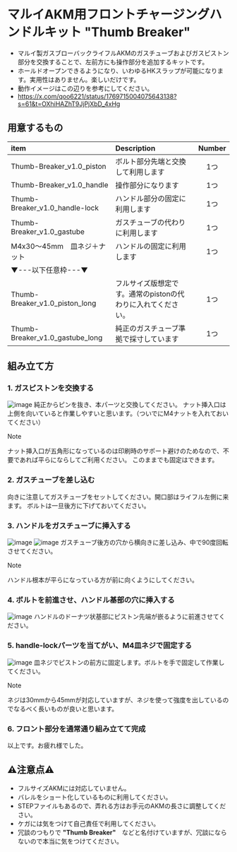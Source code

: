 # マルイAKM用フロントチャージングハンドルキット "Thumb Breaker"
- マルイ製ガスブローバックライフルAKMのガスチューブおよびガスピストン部分を交換することで、左前方にも操作部分を追加するキットです。
- ホールドオープンできるようになり、いわゆるHKスラップが可能になります。実用性はありません。楽しいだけです。
- 動作イメージはこの辺りを参考にしてください。
 - https://x.com/qoo6221/status/1769715004075643138?s=61&t=OXhiHAZhT9JjPjXbD_4xHg

## 用意するもの
| item | Description | Number |
| :--- | :--- | :---: |
| Thumb-Breaker_v1.0_piston | ボルト部分先端と交換して利用します | 1つ |
| Thumb-Breaker_v1.0_handle | 操作部分になります | 1つ |
| Thumb-Breaker_v1.0_handle-lock | ハンドル部分の固定に利用します | 1つ |
| Thumb-Breaker_v1.0_gastube | ガスチューブの代わりに利用します | 1つ |
| M4x30〜45mm　皿ネジ＋ナット | ハンドルの固定に利用します | 1つ |
| ▼---以下任意枠---▼ |  |  |
| Thumb-Breaker_v1.0_piston_long | フルサイズ版想定です。通常のpistonの代わりに入れてください。 | 1つ |
| Thumb-Breaker_v1.0_gastube_long | 純正のガスチューブ準拠で採寸しています | 1つ |

## 組み立て方
### **1. ガスピストンを交換する**
![image](https://github.com/Qoo622/3D-print/assets/65710525/d2ef026f-8ad2-4805-be70-28b92360fbc6)
純正からピンを抜き、本パーツと交換してください。
ナット挿入口は上側を向いていると作業しやすいと思います。（ついでにM4ナットを入れておいてください）
> [!note]
> ナット挿入口が五角形になっているのは印刷時のサポート避けのためなので、不要であれば平らにならしてご利用ください。
> このままでも固定はできます。

### **2. ガスチューブを差し込む**
向きに注意してガスチューブをセットしてください。開口部はライフル左側に来ます。
ボルトは一旦後方に下げておいてください。

### **3. ハンドルをガスチューブに挿入する**
![image](https://github.com/Qoo622/3D-print/assets/65710525/b9c8c353-a5b1-4093-a14e-a3b0af8315f4)
![image](https://github.com/Qoo622/3D-print/assets/65710525/a2fdaf67-d4a6-4c93-bd96-c1259c8b5f42)
ガスチューブ後方の穴から横向きに差し込み、中で90度回転させてください。
> [!note]
> ハンドル根本が平らになっている方が前に向くようにしてください。

### **4. ボルトを前進させ、ハンドル基部の穴に挿入する**
![image](https://github.com/Qoo622/3D-print/assets/65710525/e83a0c24-81bd-4dd7-ab1f-d0e279449cd3)
ハンドルのドーナツ状基部にピストン先端が嵌るように前進させてください。

### **5. handle-lockパーツを当てがい、M4皿ネジで固定する**
![image](https://github.com/Qoo622/3D-print/assets/65710525/b760f07d-5f77-410d-92c3-562649f03477)
皿ネジでピストンの前方に固定します。ボルトを手で固定して作業してください。
> [!note]
> ネジは30mmから45mmが対応していますが、ネジを使って強度を出しているのでなるべく長いものが良いと思います。

### **6. フロント部分を通常通り組み立てて完成**
以上です。お疲れ様でした。

## ⚠️注意点⚠️
- フルサイズAKMには対応していません。
 - バレルをショート化しているものに利用してください。
 - STEPファイルもあるので、弄れる方はお手元のAKMの長さに調整してください。
- ケガには気をつけて自己責任で利用してください。
 - 冗談のつもりで **"Thumb Breaker"**　などと名付けていますが、冗談にならないので本当に気をつけてください。




